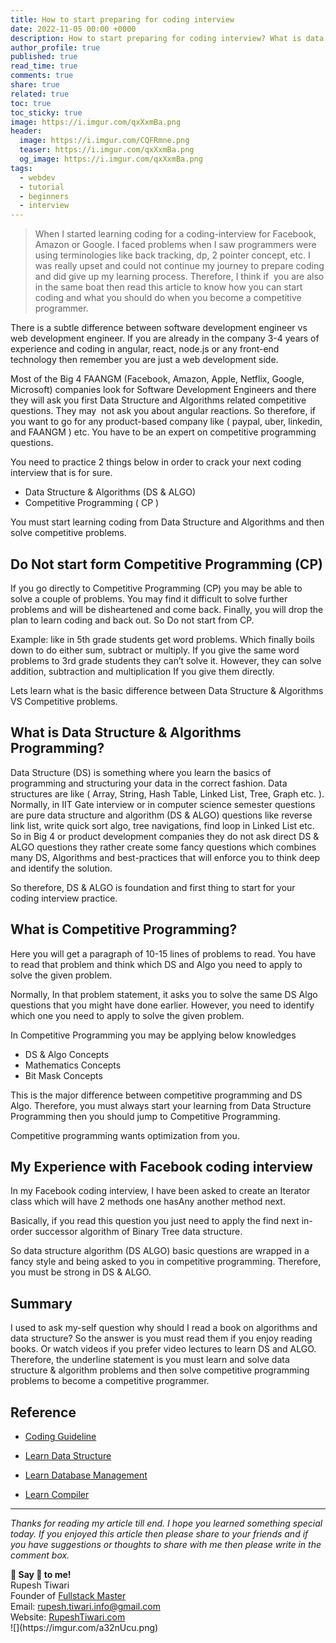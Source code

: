 ```yaml
---
title: How to start preparing for coding interview
date: 2022-11-05 00:00 +0000
description: How to start preparing for coding interview? What is data structure algorithms and competitive programming? Learn all of this in this article.
author_profile: true
published: true
read_time: true
comments: true
share: true
related: true
toc: true
toc_sticky: true
image: https://i.imgur.com/qxXxmBa.png
header:
  image: https://i.imgur.com/CQFRmne.png
  teaser: https://i.imgur.com/qxXxmBa.png
  og_image: https://i.imgur.com/qxXxmBa.png
tags:
  - webdev
  - tutorial
  - beginners
  - interview
---
```


> When I started learning coding for a coding-interview for Facebook, Amazon or Google. I faced problems when I saw programmers were using terminologies like back tracking, dp, 2 pointer concept, etc. I was really upset and could not continue my journey to prepare coding and did give up my learning process. Therefore, I think if  you are also in the same boat then read this article to know how you can start coding and what you should do when you become a competitive programmer.

There is a subtle difference between software development engineer vs web development engineer. If you are already in the company 3-4 years of experience and coding in angular, react, node.js or any front-end technology then remember you are just a web development side.

Most of the Big 4 FAANGM (Facebook, Amazon, Apple, Netflix, Google, Microsoft) companies look for Software Development Engineers and there they will ask you first Data Structure and Algorithms related competitive questions. They may  not ask you about angular reactions. So therefore, if you want to go for any product-based company like ( paypal, uber, linkedin, and FAANGM ) etc. You have to be an expert on competitive programming questions.

You need to practice 2 things below in order to crack your next coding interview that is for sure.

- Data Structure & Algorithms (DS & ALGO)
- Competitive Programming ( CP )

You must start learning coding from Data Structure and Algorithms and then solve competitive problems.

## Do Not start form Competitive Programming (CP)

If you go directly to Competitive Programming (CP) you may be able to solve a couple of problems. You may find it difficult to solve further problems and will be disheartened and come back. Finally, you will drop the plan to learn coding and back out. So Do not start from CP.

Example: like in 5th grade students get word problems. Which finally boils down to do either sum, subtract or multiply. If you give the same word problems to 3rd grade students they can’t solve it. However, they can solve addition, subtraction and multiplication If you give them directly.

Lets learn what is the basic difference between Data Structure & Algorithms VS Competitive problems.

## What is Data Structure & Algorithms Programming?

Data Structure (DS) is something where you learn the basics of programming and structuring your data in the correct fashion. Data structures are like ( Array, String, Hash Table, Linked List, Tree, Graph etc. ). Normally, in IIT Gate interview or in computer science semester questions are pure data structure and algorithm (DS & ALGO) questions like reverse link list, write quick sort algo, tree navigations, find loop in Linked List etc. So in Big 4 or product development companies they do not ask direct DS & ALGO questions they rather create some fancy questions which combines many DS, Algorithms and best-practices that will enforce you to think deep and identify the solution.

So therefore, DS & ALGO is foundation and first thing to start for your coding interview practice.

## What is Competitive Programming? 

Here you will get a paragraph of 10-15 lines of problems to read. You have to read that problem and think which DS and Algo you need to apply to solve the given problem.

Normally, In that problem statement, it asks you to solve the same DS Algo questions that you might have done earlier. However, you need to identify which one you need to apply to solve the given problem.

In Competitive Programming you may be applying below knowledges

- DS & Algo Concepts
- Mathematics Concepts
- Bit Mask Concepts

This is the major difference between competitive programming and DS Algo. Therefore, you must always start your learning from Data Structure Programming then you should jump to Competitive Programming.

Competitive programming wants optimization from you.

## My Experience with Facebook coding interview

In my Facebook coding interview, I have been asked to create an Iterator class which will have 2 methods one hasAny another method next.

Basically, if you read this question you just need to apply the find next in-order successor algorithm of Binary Tree data structure.

So data structure algorithm (DS ALGO) basic questions are wrapped in a fancy style and being asked to you in competitive programming. Therefore, you must be strong in DS & ALGO.

## Summary

I used to ask my-self question why should I read a book on algorithms and data structure? So the answer is you must read them if you enjoy reading books. Or watch videos if you prefer video lectures to learn DS and ALGO. Therefore, the underline statement is you must learn and solve data structure & algorithm problems and then solve competitive programming problems to become a competitive programmer.

## Reference

- [Coding Guideline](<[https://www.youtube.com/watch?v=G5FP9YsBeZ8](https://www.youtube.com/watch?v=G5FP9YsBeZ8)>)

- [Learn Data Structure](<[https://www.youtube.com/playlist?list=PLg6p_zdrEgHEqaRQbZADU6suNgh28JiKb](https://www.youtube.com/playlist?list=PLg6p_zdrEgHEqaRQbZADU6suNgh28JiKb)>)

- [Learn Database Management](<[https://www.youtube.com/playlist?list=PLg6p_zdrEgHFwRhX3R8ZcXImGPUI9_lfX](https://www.youtube.com/playlist?list=PLg6p_zdrEgHFwRhX3R8ZcXImGPUI9_lfX)>)

- [Learn Compiler](https://www.youtube.com/playlist?list=PLg6p_zdrEgHFhAz_-sAx9Rw44wbGcDz3l)

---

_Thanks for reading my article till end. I hope you learned something special today. If you enjoyed this article then please share to your friends and if you have suggestions or thoughts to share with me then please write in the comment box._

<div class="notice--success">
<strong>💖 Say 👋 to me!</strong>
<br>Rupesh Tiwari
<br>Founder of <a href="https://www.fullstackmaster.net">Fullstack Master </a>
<br>Email: <a href="mailto:rupesh.tiwari.info@gmail.com?subject=Hi">rupesh.tiwari.info@gmail.com</a>
<br>Website: <a href="https://www.rupeshtiwari.com">RupeshTiwari.com </a>
</div>
![](https://imgur.com/a32nUcu.png)
